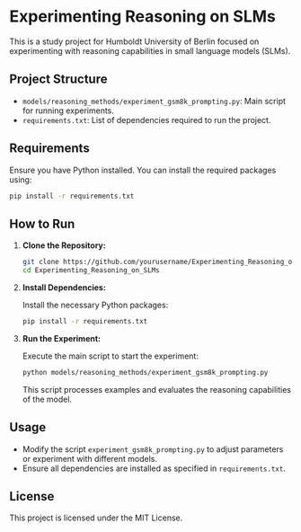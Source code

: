 # Experimenting Reasoning on SLMs

This is a study project for Humboldt University of Berlin focused on experimenting with reasoning capabilities in small language models (SLMs).

## Project Structure

- `models/reasoning_methods/experiment_gsm8k_prompting.py`: Main script for running experiments.
- `requirements.txt`: List of dependencies required to run the project.

## Requirements

Ensure you have Python installed. You can install the required packages using:

```bash
pip install -r requirements.txt
```

## How to Run

1. **Clone the Repository:**

   ```bash
   git clone https://github.com/yourusername/Experimenting_Reasoning_on_SLMs.git
   cd Experimenting_Reasoning_on_SLMs
   ```

2. **Install Dependencies:**

   Install the necessary Python packages:

   ```bash
   pip install -r requirements.txt
   ```

3. **Run the Experiment:**

   Execute the main script to start the experiment:

   ```bash
   python models/reasoning_methods/experiment_gsm8k_prompting.py
   ```

   This script processes examples and evaluates the reasoning capabilities of the model.

## Usage

- Modify the script `experiment_gsm8k_prompting.py` to adjust parameters or experiment with different models.
- Ensure all dependencies are installed as specified in `requirements.txt`.

## License

This project is licensed under the MIT License.

